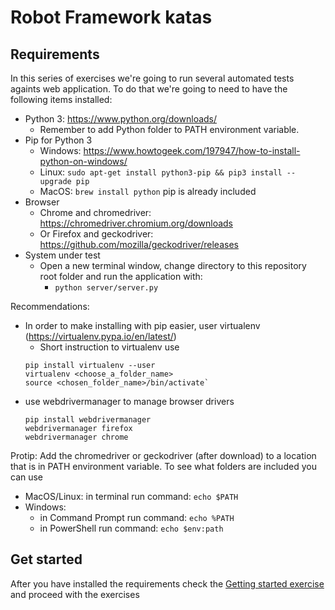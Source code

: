 # Robot Framework katas

## Requirements

In this series of exercises we're going to run several automated tests againts web application. To do that we're going to need to have the following items installed:

- Python 3: https://www.python.org/downloads/
  - Remember to add Python folder to PATH environment variable.
- Pip for Python 3
  - Windows: https://www.howtogeek.com/197947/how-to-install-python-on-windows/
  - Linux: `sudo apt-get install python3-pip && pip3 install --upgrade pip`
  - MacOS: `brew install python` pip is already included
- Browser
  - Chrome and chromedriver: https://chromedriver.chromium.org/downloads
  - Or Firefox and geckodriver: https://github.com/mozilla/geckodriver/releases
- System under test
    - Open a new terminal window, change directory to this repository root folder and run the application with:
       -  `python server/server.py`

Recommendations:
  - In order to make installing with pip easier, user virtualenv (https://virtualenv.pypa.io/en/latest/)
    - Short instruction to virtualenv use
    ```
    pip install virtualenv --user
    virtualenv <choose_a_folder_name>
    source <chosen_folder_name>/bin/activate`
    ```
  - use webdrivermanager to manage browser drivers
    ```
    pip install webdrivermanager
    webdrivermanager firefox
    webdrivermanager chrome
    ```

Protip: Add the chromedriver or geckodriver (after download) to a location that is in PATH environment variable. To see what folders are included you can use
  - MacOS/Linux: in terminal run command: `echo $PATH`
  - Windows:
    - in Command Prompt run command: `echo %PATH`
    - in PowerShell run command: `echo $env:path`

## Get started

After you have installed the requirements check the [Getting started exercise](00-getting-started.md) and proceed with the exercises